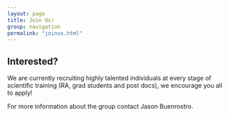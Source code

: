 ```yaml
---
layout: page
title: Join Us!
group: navigation
permalink: "joinus.html"
---
```



Interested?
-------------

We are currently recruiting highly talented individuals at every stage of scientific training (RA, grad students and post docs), we encourage you all to apply!

For more information about the group contact Jason Buenrostro.
